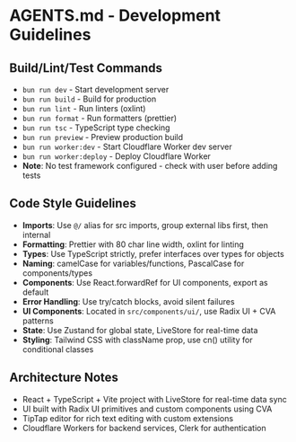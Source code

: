# AGENTS.md - Development Guidelines

## Build/Lint/Test Commands

- `bun run dev` - Start development server
- `bun run build` - Build for production
- `bun run lint` - Run linters (oxlint)
- `bun run format` - Run formatters (prettier)
- `bun run tsc` - TypeScript type checking
- `bun run preview` - Preview production build
- `bun run worker:dev` - Start Cloudflare Worker dev server
- `bun run worker:deploy` - Deploy Cloudflare Worker
- **Note**: No test framework configured - check with user before adding tests

## Code Style Guidelines

- **Imports**: Use `@/` alias for src imports, group external libs first, then internal
- **Formatting**: Prettier with 80 char line width, oxlint for linting
- **Types**: Use TypeScript strictly, prefer interfaces over types for objects
- **Naming**: camelCase for variables/functions, PascalCase for components/types
- **Components**: Use React.forwardRef for UI components, export as default
- **Error Handling**: Use try/catch blocks, avoid silent failures
- **UI Components**: Located in `src/components/ui/`, use Radix UI + CVA patterns
- **State**: Use Zustand for global state, LiveStore for real-time data
- **Styling**: Tailwind CSS with className prop, use cn() utility for conditional classes

## Architecture Notes

- React + TypeScript + Vite project with LiveStore for real-time data sync
- UI built with Radix UI primitives and custom components using CVA
- TipTap editor for rich text editing with custom extensions
- Cloudflare Workers for backend services, Clerk for authentication
